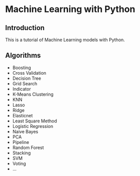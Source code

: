 # Machine Learning with Python

## Introduction
This is a tutorial of Machine Learning models with Python.

## Algorithms
* Boosting
* Cross Validation
* Decision Tree
* Grid Search
* Indicator
* K-Means Clustering
* KNN
* Lasso
* Ridge
* Elasticnet
* Least Square Method
* Logistic Regression
* Naive Bayes
* PCA
* Pipeline
* Random Forest
* Stacking
* SVM
* Voting
* ...
